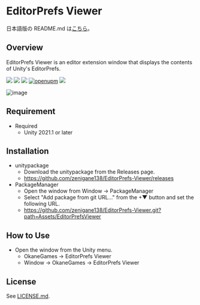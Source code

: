 EditorPrefs Viewer
============
日本語版の README.md は[こちら](/README_ja.md)。  

Overview
---
EditorPrefs Viewer is an editor extension window that displays the contents of Unity's EditorPrefs.  

![](https://img.shields.io/badge/Unity-2021.1%20or%20later-lightgrey)
[![](https://img.shields.io/badge/license-MIT-orange)](https://github.com/zenigane138/EditorPrefs-Viewer/blob/main/LICENSE.md)
[![](https://img.shields.io/badge/readme-%E6%97%A5%E6%9C%AC%E8%AA%9E%E7%89%88-red)](/README_ja.md)
[![openupm](https://img.shields.io/npm/v/com.okanegames.editorprefs-viewer?label=openupm&registry_uri=https://package.openupm.com)](https://openupm.com/packages/com.okanegames.editorprefs-viewer/)
[![](https://img.shields.io/badge/Follow-FFFFFF.svg?logo=twitter&style=flat)](https://twitter.com/intent/follow?screen_name=zenigane138)

![image](https://user-images.githubusercontent.com/36072156/235461525-eff783be-fabc-424f-98ad-87dd5a879589.png)

Requirement
---
- Required
  - Unity 2021.1 or later

Installation
---
- unitypackage
  - Download the unitypackage from the Releases page.
  - https://github.com/zenigane138/EditorPrefs-Viewer/releases
- PackageManager
  - Open the window from Window -> PackageManager
  - Select "Add package from git URL..." from the +▼ button and set the following URL.
  - https://github.com/zenigane138/EditorPrefs-Viewer.git?path=Assets/EditorPrefsViewer

How to Use
---
- Open the window from the Unity menu.
  - OkaneGames -> EditorPrefs Viewer
  - Window -> OkaneGames -> EditorPrefs Viewer

License
---
See [LICENSE.md](/LICENSE.md).
